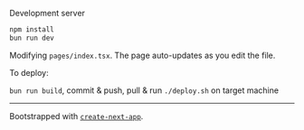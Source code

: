 Development server

```bash
npm install
bun run dev
```

Modifying `pages/index.tsx`. The page auto-updates as you edit the file.

To deploy:

`bun run build`, commit & push, pull & run `./deploy.sh` on target machine

---

Bootstrapped with [`create-next-app`](https://github.com/vercel/next.js/tree/canary/packages/create-next-app).
